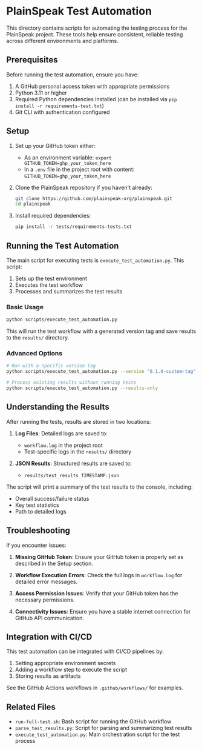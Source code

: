 # PlainSpeak Test Automation

This directory contains scripts for automating the testing process for the PlainSpeak project. These tools help ensure consistent, reliable testing across different environments and platforms.

## Prerequisites

Before running the test automation, ensure you have:

1. A GitHub personal access token with appropriate permissions
2. Python 3.11 or higher
3. Required Python dependencies installed (can be installed via `pip install -r requirements-test.txt`)
4. Git CLI with authentication configured

## Setup

1. Set up your GitHub token either:
   - As an environment variable: `export GITHUB_TOKEN=ghp_your_token_here`
   - In a `.env` file in the project root with content: `GITHUB_TOKEN=ghp_your_token_here`

2. Clone the PlainSpeak repository if you haven't already:
   ```bash
   git clone https://github.com/plainspeak-org/plainspeak.git
   cd plainspeak
   ```

3. Install required dependencies:
   ```bash
   pip install -r tests/requirements-tests.txt
   ```

## Running the Test Automation

The main script for executing tests is `execute_test_automation.py`. This script:

1. Sets up the test environment
2. Executes the test workflow
3. Processes and summarizes the test results

### Basic Usage

```bash
python scripts/execute_test_automation.py
```

This will run the test workflow with a generated version tag and save results to the `results/` directory.

### Advanced Options

```bash
# Run with a specific version tag
python scripts/execute_test_automation.py --version "0.1.0-custom-tag"

# Process existing results without running tests
python scripts/execute_test_automation.py --results-only
```

## Understanding the Results

After running the tests, results are stored in two locations:

1. **Log Files**: Detailed logs are saved to:
   - `workflow.log` in the project root
   - Test-specific logs in the `results/` directory

2. **JSON Results**: Structured results are saved to:
   - `results/test_results_TIMESTAMP.json`

The script will print a summary of the test results to the console, including:
- Overall success/failure status
- Key test statistics
- Path to detailed logs

## Troubleshooting

If you encounter issues:

1. **Missing GitHub Token**: Ensure your GitHub token is properly set as described in the Setup section.

2. **Workflow Execution Errors**: Check the full logs in `workflow.log` for detailed error messages.

3. **Access Permission Issues**: Verify that your GitHub token has the necessary permissions.

4. **Connectivity Issues**: Ensure you have a stable internet connection for GitHub API communication.

## Integration with CI/CD

This test automation can be integrated with CI/CD pipelines by:

1. Setting appropriate environment secrets
2. Adding a workflow step to execute the script
3. Storing results as artifacts

See the GitHub Actions workflows in `.github/workflows/` for examples.

## Related Files

- `run-full-test.sh`: Bash script for running the GitHub workflow
- `parse_test_results.py`: Script for parsing and summarizing test results
- `execute_test_automation.py`: Main orchestration script for the test process
